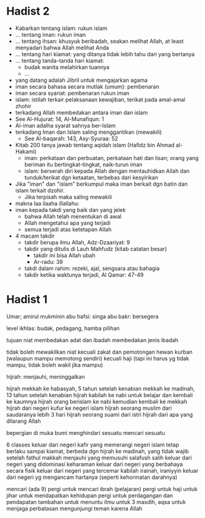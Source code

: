 
# Hadist 2
* Kabarkan tentang islam: rukun islam
* ... tentang iman: rukun iman
* ... tentang ihsan: khusyuk beribadah, seakan melihat Allah, at least menyadari bahwa Allah melihat Anda
* ... tentang hari kiamat: yang ditanya tidak lebih tahu dari yang bertanya
* ... tentang tanda-tanda hari kiamat:
  * budak wanita melahirkan tuannya
  * ...
* yang datang adalah Jibril untuk mengajarkan agama
* iman secara bahasa secara mutlak (umum): pembenaran
* iman secara syariat: pembenaran rukun iman
* islam: istilah terkair pelaksanaan kewajiban, terikat pada amal-amal zhohir
* terkadang Allah membedakan antara iman dan islam
 * See Al-Hujurat: 14, Al-Munafiqun: 1
* Al-iman adalha syarat sahnya ber-Islam
* terkadang Iman dan Islam saling menggantikan (mewakili)
  * See Al-baqarah: 143, Asy-Syuraa: 52
* Kitab 200 tanya jawab tentang aqidah islam (Hafidz bin Ahmad al-Hakami)
  * iman: perkataan dan perbuatan,
    perkataan hati dan lisan;
    orang yang beriman itu bertingkat-tingkat, naik-turun iman
  * islam: berserah diri kepada Allah dengan mentauhidkan Allah dan tunduk/terikat dgn ketaatan, terbebas dari kesyirikan
* Jika "iman" dan "islam" berkumpul maka iman berkait dgn batin dan islam terkait dzohir.
  * Jika terpisah maka saling mewakili
* makna laa ilaaha illallahu:
* iman kepada takdi yang baik dan yang jelek
  * bahwa Allah telah menentukan di awal
  * Allah mengetahui apa yang terjadi
  * semua terjadi atas ketetapan Allah
* 4 macam takdir
  * takdir berupa ilmu Allah, Adz-Dzaariyat: 9 
  * takdir yang ditulis di Lauh Mahfudz (kitab catatan besar)
    * takdir ini bisa Allah ubah
    * Ar-radu: 39
  * takdi dalam rahim: rezeki, ajal, sengsara atau bahagia
  * takdir ketika waktunya terjadi, Al Qamar: 47-49
# Hadist 1
Umar; amirul mukminin
  abu hafsi: singa
abu bakr: bersegera

level ikhlas:
  budak, pedagang, hamba pilihan

tujuan niat
  membedakan adat dan ibadah
  membedakan jenis ibadah

tidak boleh mewakilkan niat
  kecuali zakat dan pemotongan hewan kurban (walaupun mampu memotong sendiri)
  kecuali haji (tapi ini harus yg tidak mampu, tidak boleh wakil jika mampu)

hijrah: menjauhi, meninggalkan

hijrah
  mekkah ke habasyah, 5 tahun setelah kenabian
  mekkah ke madinah, 13 tahun setelah kenabian
  hijrah kabilah ke nabi untuk belajar dan kembali ke kaumnya
  hijrah orang berislam ke nabi kemudian kembali ke mekkah
  hijrah dari negeri kufur ke negeri islam
  hijrah seorang muslim dari saudaranya lebih 3 hari
  hijrah seorang suami dari istri
  hijrah dari apa yang dilarang Allah

bepergian di muka bumi
  menghindari sesuatu
  mencari sesuatu

  6 classes
  keluar dari negeri kafir yang memerangi negeri islam
    tetap berlaku sampai kiamat,
    berbeda dgn hijrah ke madinah, yang tidak wajib setelah fathul makkah
  menjauhi yang memusuhi salafush salih
  keluar dari negeri yang didominasi keharaman
  keluar dari negeri yang berbahaya secara fisik
  keluar dari negeri yang tercemar
    kabilah irainah, iraniyyin
  keluar dari negeri yg mengancam hartanya (seperti kehormatan darahnya)

  mencari (ada 9)
  pergi untuk mencari ibrah (pelajaran)
  pergi untuk haji
  untuk jihar
  untuk mendapatkan kehidupan
  pergi untuk perdagangan dan pendapatan tambahan
  untuk menuntu ilmu
  untuk 3 masdih, aqsa
  untuk menjaga perbatasan
  mengunjungi teman karena Allah

